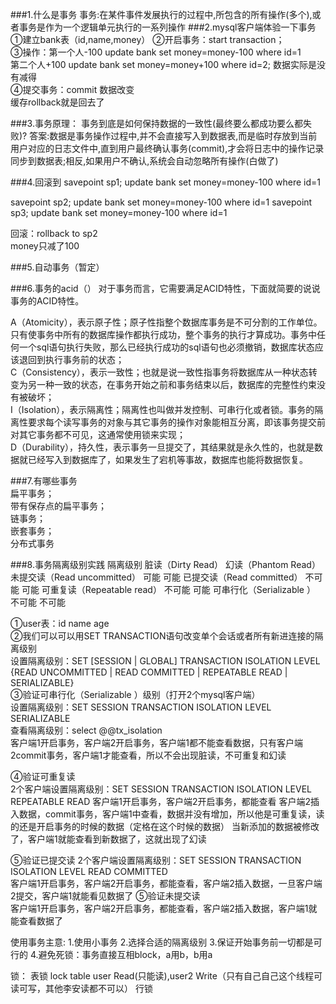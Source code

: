 ###1.什么是事务
事务:在某件事件发展执行的过程中,所包含的所有操作(多个),或者事务是作为一个逻辑单元执行的一系列操作
###2.mysql客户端体验一下事务
①建立bank表（id,name,money） 
②开启事务：start transaction；  
③操作：第一个人-100  update bank set money=money-100 where id=1  
第二个人+100 update bank set money=money+100 where id=2;
数据实际是没有减得  
④提交事务：commit  数据改变  
缓存rollback就是回去了  

###3.事务原理：
事务到底是如何保持数据的一致性(最终要么都成功要么都失败)?
答案:数据是事务操作过程中,并不会直接写入到数据表,而是临时存放到当前用户对应的日志文件中,直到用户最终确认事务(commit),才会将日志中的操作记录同步到数据表;相反,如果用户不确认,系统会自动忽略所有操作(白做了)   

###4.回滚到
savepoint sp1;
update bank set money=money-100 where id=1

savepoint sp2;
update bank set money=money-100 where id=1
savepoint sp3;
update bank set money=money-100 where id=1

回滚：rollback to sp2  
money只减了100  

###5.自动事务（暂定）


###6.事务的acid（）
对于事务而言，它需要满足ACID特性，下面就简要的说说事务的ACID特性。

A（Atomicity），表示原子性；原子性指整个数据库事务是不可分割的工作单位。只有使事务中所有的数据库操作都执行成功，整个事务的执行才算成功。事务中任何一个sql语句执行失败，那么已经执行成功的sql语句也必须撤销，数据库状态应该退回到执行事务前的状态；  
C（Consistency），表示一致性；也就是说一致性指事务将数据库从一种状态转变为另一种一致的状态，在事务开始之前和事务结束以后，数据库的完整性约束没有被破坏；  
I（Isolation），表示隔离性；隔离性也叫做并发控制、可串行化或者锁。事务的隔离性要求每个读写事务的对象与其它事务的操作对象能相互分离，即该事务提交前对其它事务都不可见，这通常使用锁来实现；  
D（Durability），持久性，表示事务一旦提交了，其结果就是永久性的，也就是数据就已经写入到数据库了，如果发生了宕机等事故，数据库也能将数据恢复。   

###7.有哪些事务  
扁平事务；  
带有保存点的扁平事务；  
链事务；  
嵌套事务；  
分布式事务  


###8.事务隔离级别实践
隔离级别						脏读（Dirty Read）	幻读（Phantom Read）
未提交读（Read uncommitted）	可能					可能
已提交读（Read committed）	不可能				可能
可重复读（Repeatable read）	不可能				可能
可串行化（Serializable ） 	不可能				不可能

①user表：id name age  
②我们可以可以用SET TRANSACTION语句改变单个会话或者所有新进连接的隔离级别  
设置隔离级别：SET [SESSION | GLOBAL] TRANSACTION ISOLATION LEVEL {READ UNCOMMITTED | READ COMMITTED | REPEATABLE READ | SERIALIZABLE}  
③验证可串行化（Serializable ）级别（打开2个mysql客户端）  
设置隔离级别：SET SESSION TRANSACTION ISOLATION LEVEL SERIALIZABLE  
查看隔离级别：select @@tx_isolation  
	客户端1开启事务，客户端2开启事务，客户端1都不能查看数据，只有客户端2commit事务，客户端1才能查看，所以不会出现脏读，不可重复和幻读  

④验证可重复读  
2个客户端设置隔离级别：SET SESSION TRANSACTION ISOLATION LEVEL REPEATABLE READ
       客户端1开启事务，客户端2开启事务，都能查看
	客户端2插入数据，commit事务，客户端1中查看，数据并没有增加，所以他是可重复读，读的还是开启事务的时候的数据（定格在这个时候的数据）
	当新添加的数据被修改了，客户端1就能查看到新数据了，这就出现了幻读

⑤验证已提交读
2个客户端设置隔离级别：SET SESSION TRANSACTION ISOLATION LEVEL READ COMMITTED  
	客户端1开启事务，客户端2开启事务，都能查看，客户端2插入数据，一旦客户端2提交，客户端1就能看见数据了
⑤验证未提交读	  
	客户端1开启事务，客户端2开启事务，都能查看，客户端2插入数据，客户端1就能查看数据了

使用事务主意:
1.使用小事务
2.选择合适的隔离级别
3.保证开始事务前一切都是可行的
4.避免死锁：事务直接互相block，a用b，b用a

锁：
表锁 lock table user Read(只能读),user2 Write（只有自己自己这个线程可读可写，其他李安读都不可以）
行锁
 

